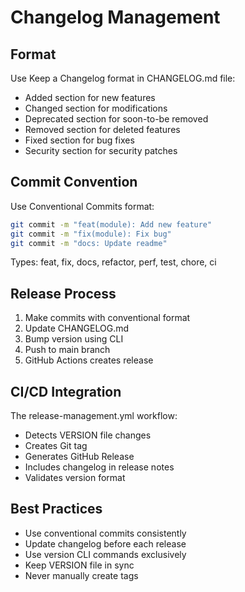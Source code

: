 # Changelog Management

## Format

Use Keep a Changelog format in CHANGELOG.md file:

- Added section for new features
- Changed section for modifications
- Deprecated section for soon-to-be removed
- Removed section for deleted features
- Fixed section for bug fixes
- Security section for security patches

## Commit Convention

Use Conventional Commits format:

```bash
git commit -m "feat(module): Add new feature"
git commit -m "fix(module): Fix bug"
git commit -m "docs: Update readme"
```

Types: feat, fix, docs, refactor, perf, test, chore, ci

## Release Process

1. Make commits with conventional format
2. Update CHANGELOG.md
3. Bump version using CLI
4. Push to main branch
5. GitHub Actions creates release

## CI/CD Integration

The release-management.yml workflow:

- Detects VERSION file changes
- Creates Git tag
- Generates GitHub Release
- Includes changelog in release notes
- Validates version format

## Best Practices

- Use conventional commits consistently
- Update changelog before each release
- Use version CLI commands exclusively
- Keep VERSION file in sync
- Never manually create tags
